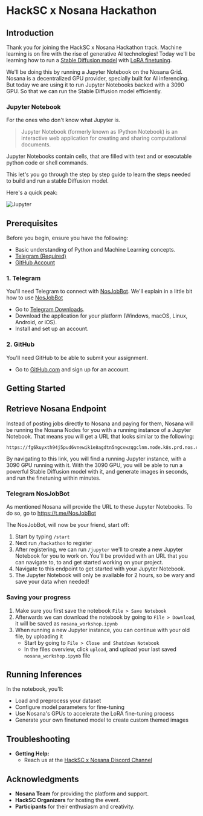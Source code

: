 # HackSC x Nosana Hackathon

## Introduction

Thank you for joining the HackSC x Nosana Hackathon track.
Machine learning is on fire with the rise of generative AI technologies!
Today we'll be learning how to run a [Stable Diffusion model](https://en.wikipedia.org/wiki/Stable_Diffusion) with [LoRA finetuning](https://www.databricks.com/blog/efficient-fine-tuning-lora-guide-llms).

We'll be doing this by running a Jupyter Notebook on the Nosana Grid.
Nosana is a decentralized GPU provider, specially built for AI inferencing.
But today we are using it to run Jupyter Notebooks backed with a 3090 GPU.
So that we can run the Stable Diffusion model efficiently.

### Jupyter Notebook

For the ones who don't know what Jupyter is.
> Jupyter Notebook (formerly known as IPython Notebook) is an interactive web application for creating and sharing computational documents.

Jupyter Notebooks contain cells, that are filled with text and or executable python code or shell commands.

This let's you go through the step by step guide to learn the steps needed to build and run a stable Diffusion model.

Here's a quick peak:

![Jupyter](https://docs.nosana.io/assets/jupyter-CLXWp4Wp.gif)

## Prerequisites

Before you begin, ensure you have the following: 

- Basic understanding of Python and Machine Learning concepts.
- [Telegram (Required)](https://telegram.org/)
- [GitHub Account](https://github.com)

### **1. Telegram**

You'll need Telegram to connect with [NosJobBot](https://t.me/NosJobBot).
We'll explain in a little bit how to use [NosJobBot](https://t.me/NosJobBot)

- Go to [Telegram Downloads](https://telegram.org/).
- Download the application for your platform (Windows, macOS, Linux, Android, or iOS).
- Install and set up an account.

### 2. GitHub

You'll need GitHub to be able to submit your assignment.

- Go to [GitHub.com](https://github.com) and sign up for an account.

## Getting Started



## Retrieve Nosana Endpoint

Instead of posting jobs directly to Nosana and paying for them, Nosana will be running the Nosana Nodes for you with a running instance of a Jupyter Notebook.
That means you will get a URL that looks similar to the following: 

```
https://fg6kuyxth94j5pud6vnewik1e8agdtn5ngcxwzqgclnm.node.k8s.prd.nos.ci/
```

By navigating to this link, you will find a running Jupyter instance, with a 3090 GPU running with it.
With the 3090 GPU, you will be able to run a powerful Stable Diffusion model with it, and generate images in seconds, and run the finetuning within minutes.

### Telegram NosJobBot

As mentioned Nosana will provide the URL to these Jupyter Notebooks.
To do so, go to https://t.me/NosJobBot

The NosJobBot, will now be your friend, start off:

1. Start by typing `/start`
2. Next run `/hackathon` to register
3. After registering, we can run `/jupyter` we'll to create a new Jupyter Notebook for you to work on.
   You'll be provided with an URL that you can navigate to, to and get started working on your project.
4. Navigate to this endpoint to get started with your Jupyter Notebook.
5. The Jupyter Notebook will only be available for 2 hours, so be wary and save your data when needed!

### Saving your progress

1. Make sure you first save the notebook `File > Save Notebook`
2. Afterwards we can download the notebook by going to `File > Download`, it will be saved as `nosana_workshop.ipynb`
3. When running a new Jupyter instance, you can continue with your old file, by uploading it
   - Start by going to `File > Close and Shutdown Notebook`
   - In the files overview, click `upload`, and upload your last saved `nosana_workshop.ipynb` file

## Running Inferences

In the notebook, you'll:

- Load and preprocess your dataset
- Configure model parameters for fine-tuning
- Use Nosana's GPUs to accelerate the LoRA fine-tuning process
- Generate your own finetuned model to create custom themed images

## Troubleshooting

- **Getting Help:**
  - Reach us at the [HackSC x Nosana Discord Channel](https://discord.com/channels/1298818387484610571/1303604638573924424)


## Acknowledgments

- **Nosana Team** for providing the platform and support.
- **HackSC Organizers** for hosting the event.
- **Participants** for their enthusiasm and creativity.


